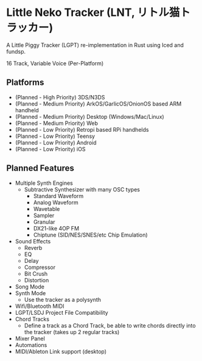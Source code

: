 # Little Neko Tracker (LNT, リトル猫トラッカー)
A Little Piggy Tracker (LGPT) re-implementation in Rust using Iced and fundsp. 

16 Track, Variable Voice (Per-Platform)

## Platforms
- (Planned - High Priority) 3DS/N3DS 
- (Planned - Medium Priority) ArkOS/GarlicOS/OnionOS based ARM handheld
- (Planned - Medium Priority) Desktop (Windows/Mac/Linux)
- (Planned - Medium Priority) Web
- (Planned - Low Priority) Retropi based RPi handhelds
- (Planned - Low Priority) Teensy 
- (Planned - Low Priority) Android 
- (Planned - Low Priority) iOS

## Planned Features
- Multiple Synth Engines
    - Subtractive Synthesizer with many OSC types
      - Standard Waveform
      - Analog Waveform
      - Wavetable
      - Sampler
      - Granular
      - DX21-like 4OP FM
      - Chiptune (SID/NES/SNES/etc Chip Emulation)
- Sound Effects
    - Reverb
    - EQ
    - Delay
    - Compressor
    - Bit Crush
    - Distortion
- Song Mode
- Synth Mode
    - Use the tracker as a polysynth
- Wifi/Bluetooth MIDI
- LGPT/LSDJ Project File Compatibility
- Chord Tracks
    - Define a track as a Chord Track, be able to write chords directly into the tracker (takes up 2 regular tracks)
- Mixer Panel
- Automations
- MIDI/Ableton Link support (desktop)
